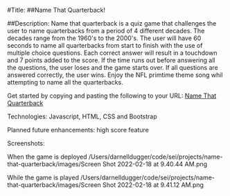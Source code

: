 #Title:
##Name That Quarterback!

##Description:
Name that quarterback is a quiz game that challenges the user to name quarterbacks from a period of 4 different decades. The decades range from the 1960's to the 2000's. The user will have 60 seconds to name all quarterbacks from start to finish with the use of multiple choice questions. Each correct answer will result in a touchdown and 7 points added to the score. If the time runs out before answering all the questions, the user loses and the game starts over. If all questions are answered correctly, the user wins. Enjoy the NFL primtime theme song whil attempting to name all the quarterbacks.



Get started by copying and pasting the following to your URL: 
[Name That Quarterback](faithful-net.surge.sh)

Technologies:
Javascript, HTML, CSS and Bootstrap

Planned future enhancements:
high score feature

Screenshots:

When the game is deployed
/Users/darnelldugger/code/sei/projects/name-that-quarterback/images/Screen Shot 2022-02-18 at 9.40.44 AM.png



While the game is played
/Users/darnelldugger/code/sei/projects/name-that-quarterback/images/Screen Shot 2022-02-18 at 9.41.12 AM.png
